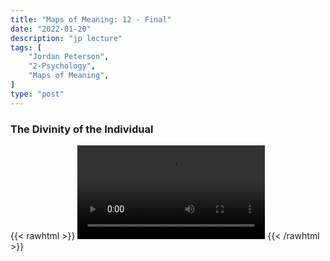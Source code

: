 ```yaml
---
title: "Maps of Meaning: 12 - Final"
date: "2022-01-20"
description: "jp lecture"
tags: [
    "Jordan Peterson",
    "2-Psychology",
    "Maps of Meaning",
]
type: "post"
---
```


### The Divinity of the Individual

{{< rawhtml >}}
    <video width="auto" height="auto" controls>
        <source src="https://lectures.dev00ps.com/maps-of-meaning/2017%20Maps%20of%20Meaning%2012%20-%20Final%20-%20The%20Divinity%20of%20the%20Individual.mp4" type="video/mp4"> 
    </video>
{{< /rawhtml >}}